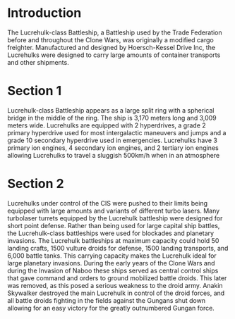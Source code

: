 # Introduction
The Lucrehulk-class Battleship, a Battleship used by the Trade Federation before and throughout the Clone Wars, was originally a modified cargo freighter.
Manufactured and designed by Hoersch-Kessel Drive Inc, the Lucrehulks were designed to carry large amounts of container transports and other shipments.

# Section 1
Lucrehulk-class Battleship appears as a large split ring with a spherical bridge in the middle of the ring.
The ship is 3,170 meters long and 3,009 meters wide.
Lucrehulks are equipped with 2 hyperdrives, a grade 2 primary hyperdrive used for most intergalactic maneuvers and jumps and a grade 10 secondary hyperdrive used in emergencies.
Lucrehulks have 3 primary ion engines, 4 secondary ion engines, and 2 tertiary ion engines allowing Lucrehulks to travel a sluggish 500km/h when in an atmosphere



# Section 2
Lucrehulks under control of the CIS were pushed to their limits being equipped with large amounts and variants of different turbo lasers.
Many turbolaser turrets equipped by the Lucrehulk battleship were designed for short point defense.
Rather than being used for large capital ship battles, the Lucrehulk-class battleships were used for blockades and planetary invasions.
The Lucrehulk battleships at maximum capacity could hold 50 landing crafts, 1500 vulture droids for defense, 1500 landing transports, and 6,000 battle tanks.
This carrying capacity makes the Lucrehulk ideal for large planetary invasions.
During the early years of the Clone Wars and during the Invasion of Naboo these ships served as central control ships that gave command and orders to ground mobilized battle droids.
This later was removed, as this posed a serious weakness to the droid army.
Anakin Skywalker destroyed the main Lucrehulk in control of the droid forces, and all battle droids fighting in the fields against the Gungans shut down allowing for an easy victory for the greatly outnumbered Gungan force.